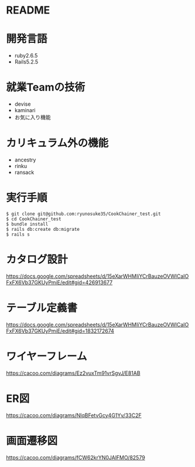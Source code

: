 # README

# 開発言語

- ruby2.6.5
- Rails5.2.5

# 就業Teamの技術

- devise
- kaminari
- お気に入り機能

# カリキュラム外の機能

- ancestry
- rinku
- ransack

# 実行手順

```
$ git clone git@github.com:ryunosuke35/CookChainer_test.git
$ cd CookChainer_test
$ bundle install
$ rails db:create db:migrate
$ rails s
```

# カタログ設計
https://docs.google.com/spreadsheets/d/15eXarWHMIiYCrBauzeOVWICaIOFxFX6Vb37GKUyPmiE/edit#gid=426913677

# テーブル定義書
https://docs.google.com/spreadsheets/d/15eXarWHMIiYCrBauzeOVWICaIOFxFX6Vb37GKUyPmiE/edit#gid=1832172674

# ワイヤーフレーム
https://cacoo.com/diagrams/Ez2vuxTm91vrSgvJ/E81AB

#  ER図
https://cacoo.com/diagrams/NlqBFetvGcy4G1Yv/33C2F

# 画面遷移図
https://cacoo.com/diagrams/fCW62krYN0JAlFMO/82579
